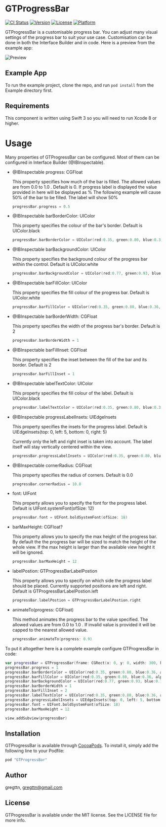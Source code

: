 # GTProgressBar

[![CI Status](http://img.shields.io/travis/gregttn/GTProgressBar.svg?style=flat)](https://travis-ci.org/gregttn/GTProgressBar)
[![Version](https://img.shields.io/cocoapods/v/GTProgressBar.svg?style=flat)](http://cocoapods.org/pods/GTProgressBar)
[![License](https://img.shields.io/cocoapods/l/GTProgressBar.svg?style=flat)](http://cocoapods.org/pods/GTProgressBar)
[![Platform](https://img.shields.io/cocoapods/p/GTProgressBar.svg?style=flat)](http://cocoapods.org/pods/GTProgressBar)

GTProgressBar is a customisable progress bar. You can adjust many visual settings of the progress bar to suit your use case. Customisation can be done in both the Interface Builder and in code. Here is a preview from the example app:

![Preview](https://raw.githubusercontent.com/gregttn/GTProgressBar/master/demo.gif)


## Example App

To run the example project, clone the repo, and run `pod install` from the Example directory first.

## Requirements

This component is written using Swift 3 so you will need to run Xcode 8 or higher.

# Usage

Many properties of GTProgressBar can be configured. Most of them can be configured in Interface Builder (@IBInspectable).

* @IBInspectable progress: CGFloat

  This property specifies how much of the bar is filled. The allowed values are from 0.0 to 1.0 . Default is 0.
  If progress label is displayed the value provided in here will be displayed as %
  The following example will cause 50% of the bar to be filled. The label will show 50%

  ```swift
  progressBar.progress = 0.5
  ```

* @IBInspectable barBorderColor: UIColor

  This property specifies the colour of the bar's border. Default is UIColor.black

  ```swift
  progressBar.barBorderColor = UIColor(red:0.35, green:0.80, blue:0.36, alpha:1.0)
  ```

* @IBInspectable barBackgroundColor: UIColor

  This property specifies the background colour of the progress bar within the control. Default is UIColor.white

  ```swift
  progressBar.barBackgroundColor = UIColor(red:0.77, green:0.93, blue:0.78, alpha:1.0)
  ```

* @IBInspectable barFillColor: UIColor

  This property specifies the fill colour of the progress bar. Default is UIColor.white

  ```swift
  progressBar.barFillColor = UIColor(red:0.35, green:0.80, blue:0.36, alpha:1.0)
  ```

* @IBInspectable barBorderWidth: CGFloat

  This property specifies the width of the progress bar's border. Default is 2

  ```swift
  progressBar.barBorderWidth = 1
  ```

* @IBInspectable barFillInset: CGFloat

  This property specifies the inset between the fill of the bar and its border. Default is 2

  ```swift
  progressBar.barFillInset = 1
  ```

* @IBInspectable labelTextColor: UIColor

  This property specifies the fill colour of the label. Default is UIColor.black

  ```swift
  progressBar.labelTextColor = UIColor(red:0.35, green:0.80, blue:0.36, alpha:1.0)
  ```

* @IBInspectable progressLabelInsets: UIEdgeInsets

  This property specifies the insets for the progress label. Default is UIEdgeInsets(top: 0, left: 5, bottom: 0, right: 5)

  Currently only the left and right inset is taken into account. The label itself will stay vertically centered within the view.

  ```swift
  progressBar.progressLabelInsets = UIColor(red:0.35, green:0.80, blue:0.36, alpha:1.0)
  ```

* @IBInspectable cornerRadius: CGFloat

  This property specifies the radius of corners. Default is 0.0

  ```swift
  progressBar.cornerRadius = 10.0
  ```

* font: UIFont

  This property allows you to specify the font for the progress label. Default is UIFont.systemFont(ofSize: 12)

  ```swift
  progressBar.font = UIFont.boldSystemFont(ofSize: 18)
  ```

* barMaxHeight: CGFloat?

  This property allows you to specify the max height of the progress bar. By default the the progress bar will be sized to match the height of the whole view. If the max height is larger than the available view height it will be ignored.

  ```swift
  progressBar.barMaxHeight = 12
  ```

* labelPostion: GTProgressBarLabelPostion

  This property allows you to specify on which side the progress label should be placed. Currently supported positions are left and right. Default is GTProgressBarLabelPostion.left

  ```swift
  progressBar.labelPostion = GTProgressBarLabelPostion.right
  ```
  
* animateTo(progress: CGFloat)

  This method animates the progress bar to the value specified. The allowed values are from 0.0 to 1.0 . If invalid value is provided it will be capped to the nearest allowed value.

  ```swift
  progressBar.animateTo(progress: 0.9)
  ```

To put it altogether here is a complete example configure GTProgressBar in code:

```swift
var progressBar = GTProgressBar(frame: CGRect(x: 0, y: 0, width: 300, height: 15))
progressBar.progress = 1
progressBar.barBorderColor = UIColor(red:0.35, green:0.80, blue:0.36, alpha:1.0)
progressBar.barFillColor = UIColor(red:0.35, green:0.80, blue:0.36, alpha:1.0)
progressBar.barBackgroundColor = UIColor(red:0.77, green:0.93, blue:0.78, alpha:1.0)
progressBar.barBorderWidth = 1
progressBar.barFillInset = 2
progressBar.labelTextColor = UIColor(red:0.35, green:0.80, blue:0.36, alpha:1.0)
progressBar.progressLabelInsets = UIEdgeInsets(top: 0, left: 5, bottom: 0, right: 5)
progressBar.font = UIFont.boldSystemFont(ofSize: 18)
progressBar.barMaxHeight = 12

view.addSubview(progressBar)
```



## Installation

GTProgressBar is available through [CocoaPods](http://cocoapods.org). To install
it, simply add the following line to your Podfile:

```ruby
pod "GTProgressBar"
```



## Author

gregttn, gregttn@gmail.com

## License

GTProgressBar is available under the MIT license. See the LICENSE file for more info.
